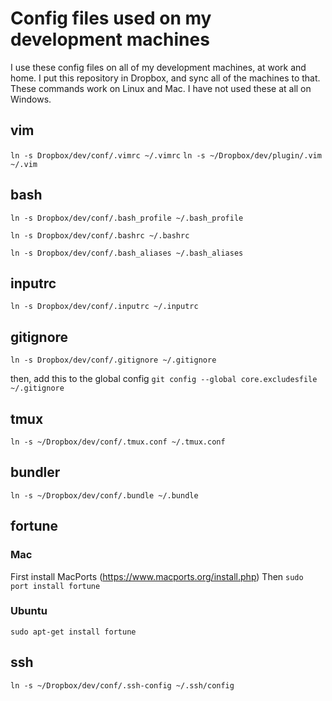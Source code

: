 # Config files used on my development machines

I use these config files on all of my development machines, at work and home. I put this repository in Dropbox, and sync all of the machines to that. These commands work on Linux and Mac. I have not used these at all on Windows.

## vim

`ln -s Dropbox/dev/conf/.vimrc ~/.vimrc`
`ln -s ~/Dropbox/dev/plugin/.vim ~/.vim`

## bash

`ln -s Dropbox/dev/conf/.bash_profile ~/.bash_profile`

`ln -s Dropbox/dev/conf/.bashrc ~/.bashrc`

`ln -s Dropbox/dev/conf/.bash_aliases ~/.bash_aliases`

## inputrc

`ln -s Dropbox/dev/conf/.inputrc ~/.inputrc`

## gitignore

`ln -s Dropbox/dev/conf/.gitignore ~/.gitignore`

then, add this to the global config
`git config --global core.excludesfile ~/.gitignore`

## tmux

`ln -s ~/Dropbox/dev/conf/.tmux.conf ~/.tmux.conf`

## bundler

`ln -s ~/Dropbox/dev/conf/.bundle ~/.bundle`

## fortune

### Mac

First install MacPorts (https://www.macports.org/install.php)
Then `sudo port install fortune`

### Ubuntu

`sudo apt-get install fortune`

## ssh

`ln -s ~/Dropbox/dev/conf/.ssh-config ~/.ssh/config`

